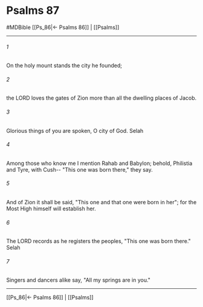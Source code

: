 # Psalms 87
#MDBible
[[Ps_86|← Psalms 86]] | [[Psalms]]

***

###### 1 

On the holy mount stands the city he founded; 

###### 2 

the LORD loves the gates of Zion more than all the dwelling places of Jacob. 

###### 3 

Glorious things of you are spoken, O city of God. Selah 

###### 4 

Among those who know me I mention Rahab and Babylon; behold, Philistia and Tyre, with Cush-- "This one was born there," they say. 

###### 5 

And of Zion it shall be said, "This one and that one were born in her"; for the Most High himself will establish her. 

###### 6 

The LORD records as he registers the peoples, "This one was born there." Selah 

###### 7 

Singers and dancers alike say, "All my springs are in you." 

***

[[Ps_86|← Psalms 86]] | [[Psalms]]
